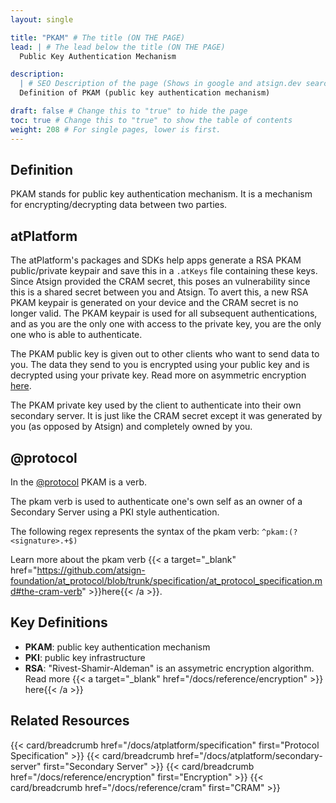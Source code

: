 ```yaml
---
layout: single

title: "PKAM" # The title (ON THE PAGE)
lead: | # The lead below the title (ON THE PAGE)
  Public Key Authentication Mechanism

description:
  | # SEO Description of the page (Shows in google and atsign.dev search)
  Definition of PKAM (public key authentication mechanism)

draft: false # Change this to "true" to hide the page
toc: true # Change this to "true" to show the table of contents
weight: 208 # For single pages, lower is first.
---
```


## Definition

PKAM stands for public key authentication mechanism. It is a mechanism for encrypting/decrypting data between two parties.

## atPlatform

The atPlatform's packages and SDKs help apps generate a RSA PKAM public/private keypair and save this in a `.atKeys` file containing these
keys. Since Atsign provided the CRAM secret, this poses an vulnerability since this is a shared secret between you and Atsign. To avert
this, a new RSA PKAM keypair is generated on your device and the CRAM secret is no longer valid. The PKAM keypair is used for all subsequent
authentications, and as you are the only one with access to the private key, you are the only one who is able to authenticate.

The PKAM public key is given out to other clients who want to send data to you. The data they send to you is encrypted using your public key
and is decrypted using your private key. Read more on asymmetric encryption [here](/docs/reference/encryption).

The PKAM private key used by the client to authenticate into their own secondary server. It is just like the CRAM secret except it was
generated by you (as opposed by Atsign) and completely owned by you.

## @protocol

In the [@protocol](/docs/atplatform/specification) PKAM is a verb.

The pkam verb is used to authenticate one's own self as an owner of a Secondary Server using a PKI style authentication.

The following regex represents the syntax of the pkam verb: `^pkam:(?<signature>.+$)`

Learn more about the pkam verb {{< a
    target="_blank"
    href="https://github.com/atsign-foundation/at_protocol/blob/trunk/specification/at_protocol_specification.md#the-cram-verb" >}}here{{< /a >}}.

## Key Definitions

- **PKAM**: public key authentication mechanism
- **PKI**: public key infrastructure
- **RSA**: "Rivest-Shamir-Aldeman" is an assymetric encryption algorithm. Read more {{< a target="_blank" href="/docs/reference/encryption" >}} here{{< /a >}}

## Related Resources

<!-- todo: add breadcrumb to onboarding widget-->

{{< card/breadcrumb href="/docs/atplatform/specification" first="Protocol Specification" >}}
{{< card/breadcrumb href="/docs/atplatform/secondary-server" first="Secondary Server" >}}
{{< card/breadcrumb href="/docs/reference/encryption" first="Encryption" >}}
{{< card/breadcrumb href="/docs/reference/cram" first="CRAM" >}}
